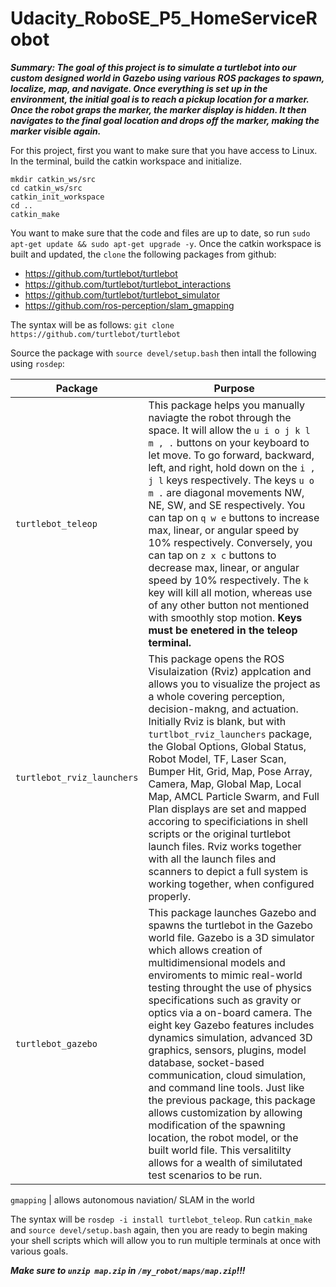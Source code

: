 # Udacity_RoboSE_P5_HomeServiceRobot

_**Summary: The goal of this project is to simulate a turtlebot into our custom designed world in Gazebo using various ROS packages to spawn, localize, map, and navigate. Once everything is set up in the environment, the initial goal is to reach a pickup location for a marker. Once the robot graps the marker, the marker display is hidden. It then navigates to the final goal location and drops off the marker, making the marker visible again.**_

For this project, first you want to make sure that you have access to Linux. In the terminal, build the catkin workspace and initialize.

```
mkdir catkin_ws/src
cd catkin_ws/src
catkin_init_workspace
cd ..
catkin_make
```

You want to make sure that the code and files are up to date, so run `sudo apt-get update && sudo apt-get upgrade -y`. Once the catkin workspace is built and updated, the `clone` the following packages from github:
- https://github.com/turtlebot/turtlebot
- https://github.com/turtlebot/turtlebot_interactions
- https://github.com/turtlebot/turtlebot_simulator
- https://github.com/ros-perception/slam_gmapping

The syntax will be as follows:
`git clone https://github.com/turtlebot/turtlebot`

Source the package with `source devel/setup.bash` then intall the following using `rosdep`:

Package | Purpose
--------|--------
`turtlebot_teleop` | This package helps you manually naviagte the robot through the space. It will allow the `u i o j k l m , .` buttons on your keyboard to let move. To go forward, backward, left, and right, hold down on the `i , j l` keys respectively. The keys `u o m .` are diagonal movements NW, NE, SW, and SE respectively. You can tap on `q w e` buttons to increase max, linear, or angular speed by 10% respectively. Conversely, you can tap on `z x c` buttons to decrease max, linear, or angular speed by 10% respectively. The `k` key will kill all motion, whereas use of any other button not mentioned with smoothly stop motion. **Keys must be enetered in the teleop terminal.**
`turtlebot_rviz_launchers` | This package opens the ROS Visulaization (Rviz) applcation and allows you to visualize the project as a whole covering perception, decision-makng, and actuation. Initially Rviz is blank, but with `turtlbot_rviz_launchers` package, the Global Options, Global Status, Robot Model, TF, Laser Scan, Bumper Hit, Grid, Map, Pose Array, Camera, Map, Global Map, Local Map, AMCL Particle Swarm, and Full Plan  displays are set and mapped accoring to specificiations in shell scripts or the original turtlebot launch files. Rviz works together with all the launch files and scanners to depict a full system is working together, when configured properly.
`turtlebot_gazebo` | This package launches Gazebo and spawns the turtlebot in the Gazebo world file. Gazebo is a 3D simulator which allows creation of multidimensional models and enviroments to mimic real-world testing throught the use of physics specifications such as gravity or optics via a on-board camera. The eight key Gazebo features includes dynamics simulation, advanced 3D graphics, sensors, plugins, model database, socket-based communication, cloud simulation, and command line tools. Just like the previous package, this package allows customization by allowing modification of the spawning location, the robot model, or the built world file. This versalitilty allows for a wealth of similutated test scenarios to be run.

`gmapping` | allows autonomous naviation/ SLAM in the world

The syntax will be `rosdep -i install turtlebot_teleop`. Run `catkin_make` and `source devel/setup.bash` again, then you are ready to begin making your shell scripts which will allow you to run multiple terminals at once with various goals.

_**Make sure to `unzip map.zip` in `/my_robot/maps/map.zip`!!!**_


